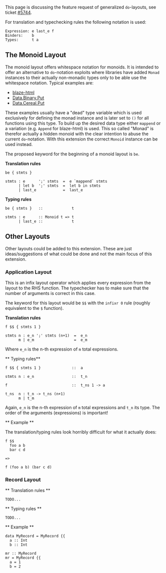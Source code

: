 
This page is discussing the feature request of generalized `do`-layouts, see ticket [\#5744](https://gitlab.staging.haskell.org/ghc/ghc/issues/5744).



For translation and typechecking rules the following notation is used:


```wiki
Expression: e last_e f
Binders:    b
Types:      t a
```

## The Monoid Layout



The monoid layout offers whitespace notation for monoids. It is intended to offer an alternative to `do`-notation exploits where libraries have added `Monad` instances to their actually non-monadic types only to be able use the whitespace notation. Typical examples are:


- [ blaze-html](http://hackage.haskell.org/package/blaze-html)
- [
  Data.Binary.Put](http://hackage.haskell.org/packages/archive/binary/0.5.0.2/doc/html/Data-Binary-Put.html)
- [
  Data.Cereal.Put](http://hackage.haskell.org/packages/archive/cereal/0.3.5.0/doc/html/Data-Serialize-Put.html)


These examples usually have a "dead" type variable which is used exclusively for defining the monad instance and is later set to `()` for all functions using this type. To build up the desired data type either `mappend` or a variation (e.g. `Append` for blaze-html) is used. This so called "Monad" is therefor actually a hidden monoid with the clear intention to abuse the current `do`-notation. With this extension the correct `Monoid` instance can be used instead.



The proposed keyword for the beginning of a monoid layout is `be`.



**Translation rules**


```wiki
be { stmts }

stmts : e      ';' stmts  =  e `mappend` stmts
      | let b  ';' stmts  =  let b in stmts
      | last_e            =  last_e
```


**Typing rules**


```wiki
be { stmts }   ::             t

stmts : e      :: Monoid t => t
      | last_e ::             t
```

## Other Layouts



Other layouts could be added to this extension. These are just ideas/suggestions of what could be done and not the main focus of this extension.


### Application Layout



This is an infix layout operator which applies every expression from the layout to the RHS function. The typechecker has to make sure that the number of arguments is correct in this case.



The keyword for this layout would be `$$` with the `infixr 0` rule (roughly equivalent to the `$` function).



**Translation rules**


```wiki
f $$ { stmts 1 }

stmts n : e_n ';' stmts (n+1)  =  e_n
      m | e_m                  =  e_m
```


Where `e_n` is the n-th expression of `m` total expressions.



** Typing rules**


```wiki
f $$ { stmts 1 }              ::  a

stmts n : e_n                 ::  t_n

f                             ::  t_ns 1 -> a

t_ns  n : t_n -> t_ns (n+1)
      m | t_m
```


Again, `e_n` is the n-th expression of `m` total expressions and `t_n` its type. The order of the arguments (expressions) is important!



** Example **



The translation/typing rules look horribly difficult for what it actually does:


```wiki
f $$
  foo a b
  bar c d

=>

f (foo a b) (bar c d)
```

### Record Layout



** Translation rules **


```wiki
TODO...
```


** Typing rules **


```wiki
TODO...
```


** Example **


```wiki
data MyRecord = MyRecord {{
  a :: Int
  b :: Int

mr :: MyRecord
mr = MyRecord {{
  a = 1
  b = 2
```